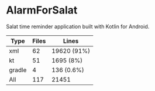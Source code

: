 # AlarmForSalat
Salat time reminder application built with Kotlin for Android. 

Type   | Files | Lines
-------|-------|------------
xml    | 62    | 19620 (91%)
kt     | 51    | 1695 (8%)
gradle | 4     | 136 (0.6%)
All    | 117   | 21451
